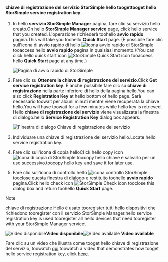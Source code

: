 <!--author=alkohli last changed: 9/17/15-->

#### <a name="tooget-hello-storsimple-service-registration-key"></a><span data-ttu-id="b5ee8-101">chiave di registrazione del servizio StorSimple hello tooget</span><span class="sxs-lookup"><span data-stu-id="b5ee8-101">tooget hello StorSimple service registration key</span></span>
1. <span data-ttu-id="b5ee8-102">In hello **servizio StorSimple Manager** pagina, fare clic su servizio hello creato.</span><span class="sxs-lookup"><span data-stu-id="b5ee8-102">On hello **StorSimple Manager service** page, click hello service that you created.</span></span> <span data-ttu-id="b5ee8-103">L'operazione richiederà toohello **avvio rapido** pagina.</span><span class="sxs-lookup"><span data-stu-id="b5ee8-103">This will take you toohello **Quick Start** page.</span></span> <span data-ttu-id="b5ee8-104">(È possibile fare clic sull'icona di avvio rapido di hello ![icona avvio rapido di StorSimple ](./media/storsimple-get-service-registration-key/HCS_QuickStartIcon-include.png) tooaccess hello **avvio rapido** pagina in qualsiasi momento.)</span><span class="sxs-lookup"><span data-stu-id="b5ee8-104">(You can click hello quick start icon ![StorSimple Quick Start icon ](./media/storsimple-get-service-registration-key/HCS_QuickStartIcon-include.png) tooaccess hello **Quick Start** page at any time.)</span></span>
   
     ![Pagina di avvio rapido di StorSimple](./media/storsimple-get-service-registration-key/HCS_ServiceQuickStart-include.png)
2. <span data-ttu-id="b5ee8-106">Fare clic su **Ottenere la chiave di registrazione del servizio**.</span><span class="sxs-lookup"><span data-stu-id="b5ee8-106">Click **Get service registration key**.</span></span> <span data-ttu-id="b5ee8-107">È anche possibile fare clic su **chiave di registrazione** nella parte inferiore di hello della pagina hello.</span><span class="sxs-lookup"><span data-stu-id="b5ee8-107">You can also click **Registration Key** at hello bottom of hello page.</span></span> <span data-ttu-id="b5ee8-108">Sarà necessario toowait per alcuni minuti mentre viene recuperata la chiave hello.</span><span class="sxs-lookup"><span data-stu-id="b5ee8-108">You will have toowait for a few minutes while hello key is retrieved.</span></span> <span data-ttu-id="b5ee8-109">Hello **chiave di registrazione del servizio** viene visualizzata la finestra di dialogo.</span><span class="sxs-lookup"><span data-stu-id="b5ee8-109">hello **Service Registration Key** dialog box appears.</span></span>
   
     ![Finestra di dialogo Chiave di registrazione del servizio](./media/storsimple-get-service-registration-key/HCS_GetServiceRegistrationKey-include.png)
3. <span data-ttu-id="b5ee8-111">Individuare una chiave di registrazione del servizio hello.</span><span class="sxs-lookup"><span data-stu-id="b5ee8-111">Locate hello service registration key.</span></span>
4. <span data-ttu-id="b5ee8-112">Fare clic sull'icona di copia hello</span><span class="sxs-lookup"><span data-stu-id="b5ee8-112">Click hello copy icon</span></span> ![Icona di copia di StorSimple](./media/storsimple-get-service-registration-key/HCS_CopyIcon-include.png) <span data-ttu-id="b5ee8-114">toocopy hello chiave e salvarlo per un uso successivo.</span><span class="sxs-lookup"><span data-stu-id="b5ee8-114">toocopy hello key and save it for later use.</span></span>
5. <span data-ttu-id="b5ee8-115">Fare clic sull'icona di controllo hello ![icona controllo StorSimple](./media/storsimple-get-service-registration-key/HCS_CheckIcon-include.png) tooclose questa finestra di dialogo e restituito toohello **avvio rapido** pagina.</span><span class="sxs-lookup"><span data-stu-id="b5ee8-115">Click hello check icon ![StorSimple Check icon](./media/storsimple-get-service-registration-key/HCS_CheckIcon-include.png) tooclose this dialog box and return toohello **Quick Start** page.</span></span>

> [!NOTE]
> <span data-ttu-id="b5ee8-116">chiave di registrazione Hello è usato tooregister tutti hello dispositivi che richiedono tooregister con il servizio StorSimple Manager.</span><span class="sxs-lookup"><span data-stu-id="b5ee8-116">hello service registration key is used tooregister all hello devices that need tooregister with your StorSimple Manager service.</span></span>
> 
> 

<span data-ttu-id="b5ee8-117">![Video disponibile](./media/storsimple-get-service-registration-key/Video_icon.png)**Video disponibile**</span><span class="sxs-lookup"><span data-stu-id="b5ee8-117">![Video available](./media/storsimple-get-service-registration-key/Video_icon.png) **Video available**</span></span>

<span data-ttu-id="b5ee8-118">Fare clic su un video che illustra come tooget hello chiave di registrazione del servizio, toowatch [qui](https://azure.microsoft.com/documentation/videos/get-the-service-registration-key/).</span><span class="sxs-lookup"><span data-stu-id="b5ee8-118">toowatch a video that demonstrates how tooget hello service registration key, click [here](https://azure.microsoft.com/documentation/videos/get-the-service-registration-key/).</span></span>

